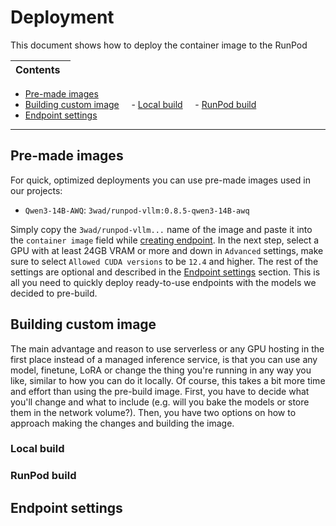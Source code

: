 # Deployment
This document shows how to deploy the container image to the RunPod

| Contents  |
| --------- |
- [Pre-made images](#pre-made-images)
- [Building custom image](#building-custom-image)
    - [Local build](#local-build)
    - [RunPod build](#runpod-build)
- [Endpoint settings](#endpoint-settings)

___
## Pre-made images
For quick, optimized deployments you can use pre-made images used in our projects:
- `Qwen3-14B-AWQ`: `3wad/runpod-vllm:0.8.5-qwen3-14B-awq`

Simply copy the `3wad/runpod-vllm...` name of the image and paste it into the `container image` field while [creating endpoint](https://www.runpod.io/console/serverless/new-endpoint/custom).
In the next step, select a GPU with at least 24GB VRAM or more and down in `Advanced` settings, make sure to select `Allowed CUDA versions` to be `12.4` and higher. The rest of the settings are optional and described in the [Endpoint settings](#endpoint-settings) section.
This is all you need to quickly deploy ready-to-use endpoints with the models we decided to pre-build.

## Building custom image
The main advantage and reason to use serverless or any GPU hosting in the first place instead of a managed inference service, is that you can use any model, finetune, LoRA or change the thing you're running in any way you like, similar to how you can do it locally.
Of course, this takes a bit more time and effort than using the pre-build image. First, you have to decide what you'll change and what to include (e.g. will you bake the models or store them in the network volume?). Then, you have two options on how to approach making the changes and building the image.

 ### Local build


 ### RunPod build


## Endpoint settings